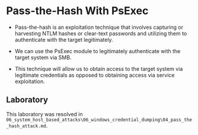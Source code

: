 # Pass-the-Hash With PsExec

+ Pass-the-hash is an exploitation technique that involves capturing or harvesting NTLM hashes or clear-text passwords and utilizing them to authenticate with the target legitimately.

+ We can use the PsExec module to legitimately authenticate with the target system via SMB.

+ This technique will allow us to obtain access to the target system via legitimate credentials as opposed to obtaining access via service exploitation.

## Laboratory

This laboratory was resolved in `06_system_host_based_attacks\06_windows_credential_dumping\04_pass_the_hash_attack.md`.
